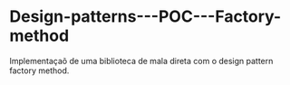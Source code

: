 # Design-patterns---POC---Factory-method


Implementaçaõ de uma biblioteca de mala direta com o design pattern factory method.

